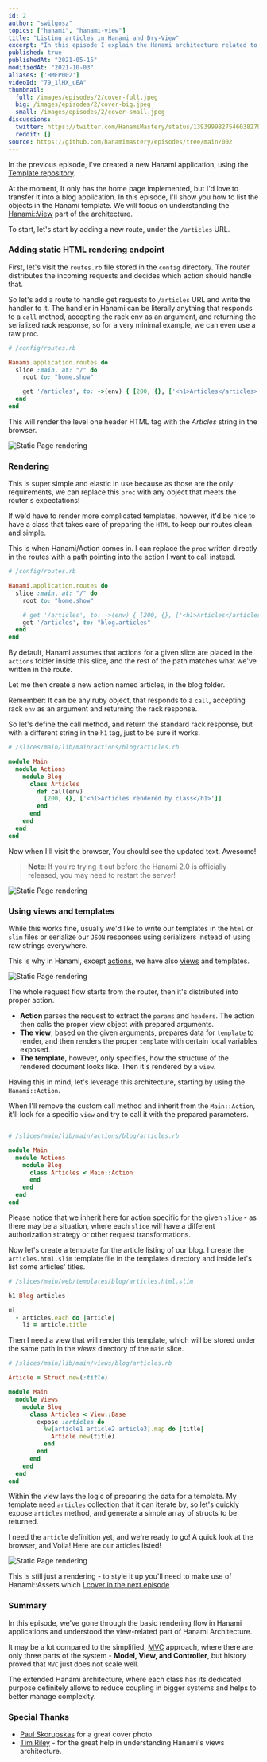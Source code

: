 ```yaml
---
id: 2
author: "swilgosz"
topics: ["hanami", "hanami-view"]
title: "Listing articles in Hanami and Dry-View"
excerpt: "In this episode I explain the Hanami architecture related to views rendering, by using Hanami View, Hanami Actions and templates, to list articles for a blog applicaton."
published: true
publishedAt: "2021-05-15"
modifiedAt: "2021-10-03"
aliases: ['HMEP002']
videoId: "79_1lHX_uEA"
thumbnail:
  full: /images/episodes/2/cover-full.jpeg
  big: /images/episodes/2/cover-big.jpeg
  small: /images/episodes/2/cover-small.jpeg
discussions:
  twitter: https://twitter.com/HanamiMastery/status/1393999827546038279
  reddit: []
source: https://github.com/hanamimastery/episodes/tree/main/002
---
```


In the previous episode, I've created a new Hanami application, using the [Template repository](/episodes/1-creating-hanami-application).

At the moment, It only has the home page implemented, but I'd love to transfer it into a blog application. In this episode, I'll show you how to list the objects in the Hanami template. We will focus on understanding the [Hanami::View](https://github.com/hanami/view) part of the architecture.

To start, let's start by adding a new route, under the `/articles` URL.

### Adding static HTML rendering endpoint

First, let's visit the `routes.rb` file stored in the `config` directory. The router distributes the incoming requests and decides which action should handle that.

So let's add a route to handle get requests to `/articles` URL and write the handler to it. The handler in Hanami can be literally anything that responds to a `call` method, accepting the rack env as an argument, and returning the serialized rack response, so for a very minimal example, we can even use a raw `proc`.

```ruby
# /config/routes.rb

Hanami.application.routes do
  slice :main, at: "/" do
    root to: "home.show"

    get '/articles', to: ->(env) { [200, {}, ['<h1>Articles</articles>']] }
  end
end
```

This will render the level one header HTML tag with the _Articles_ string in the browser.

![Static Page rendering](/images/episodes/2/static-browser.png)

### Rendering

This is super simple and elastic in use because as those are the only requirements, we can replace this `proc` with any object that meets the router's expectations!

If we'd have to render more complicated templates, however, it'd be nice to have a class that takes care of preparing the `HTML` to keep our routes clean and simple.

This is when Hanami/Action comes in. I can replace the `proc` written directly in the routes with a path pointing into the action I want to call instead.

```ruby
# /config/routes.rb

Hanami.application.routes do
  slice :main, at: "/" do
    root to: "home.show"

    # get '/articles', to: ->(env) { [200, {}, ['<h1>Articles</articles>']] }
    get '/articles', to: "blog.articles"
  end
end
```

By default, Hanami assumes that actions for a given slice are placed in the `actions` folder inside this slice, and the rest of the path matches what we've written in the route.

Let me then create a new action named articles, in the blog folder.

Remember: It can be any ruby object, that responds to a `call`, accepting rack `env` as an argument and returning the rack response.

So let's define the call method, and return the standard rack response, but with a different string in the `h1` tag, just to be sure it works.

```ruby
# /slices/main/lib/main/actions/blog/articles.rb

module Main
  module Actions
    module Blog
      class Articles
        def call(env)
          [200, {}, ['<h1>Articles rendered by class</h1>']]
        end
      end
    end
  end
end
```

Now when I'll visit the browser, You should see the updated text. Awesome!

> **Note**: If you're trying it out before the Hanami 2.0 is officially released, you may need to restart the server!

![Static Page rendering](/images/episodes/2/static-browser-from-action.png)

### Using views and templates

While this works fine, usually we'd like to write our templates in the `html` or `slim` files or serialize our `JSON` responses using serializers instead of using raw strings everywhere.

This is why in Hanami, except [actions](https://github.com/hanami/controller#actions), we have also [views](https://github.com/hanami/view) and templates.

![Static Page rendering](/images/episodes/2/request-flow.png)

The whole request flow starts from the router, then it's distributed into proper action.

- **Action** parses the request to extract the `params` and `headers`. The action then calls the proper view object with prepared arguments.
- **The view**, based on the given arguments, prepares data for `template` to render, and then renders the proper `template` with certain local variables exposed.
- **The template**, however, only specifies, how the structure of the rendered document looks like. Then it's rendered by a `view`.

Having this in mind, let's leverage this architecture, starting by using the `Hanami::Action`.

When I'll remove the custom call method and inherit from the `Main::Action`, it'll look for a specific `view` and try to call it with the prepared parameters.

```ruby

# /slices/main/lib/main/actions/blog/articles.rb

module Main
  module Actions
    module Blog
      class Articles < Main::Action
      end
    end
  end
end
```

Please notice that we inherit here for action specific for the given `slice` - as there may be a situation, where each `slice` will have a different authorization strategy or other request transformations.

Now let's create a template for the article listing of our blog. I create the `articles.html.slim`  template file in the templates directory and inside let's list some articles' titles.

```ruby
# /slices/main/web/templates/blog/articles.html.slim

h1 Blog articles

ul
  - articles.each do |article|
    li = article.title
```

Then I need a view that will render this template, which will be stored under the same path in the _views_ directory of the `main` slice.

```ruby
# /slices/main/lib/main/views/blog/articles.rb

Article = Struct.new(:title)

module Main
  module Views
    module Blog
      class Articles < View::Base
        expose :articles do
          %w[article1 article2 article3].map do |title|
            Article.new(title)
          end
        end
      end
    end
  end
end
```

Within the view lays the logic of preparing the data for a template. My template need `articles` collection that it can iterate by, so let's quickly expose `articles` method, and generate a simple array of structs to be returned.

I need the `article` definition yet, and we're ready to go! A quick look at the browser, and Voila! Here are our articles listed!

![Static Page rendering](/images/episodes/2/articles.png)

This is still just a rendering - to style it up you'll need to make use of Hanami::Assets which [I cover in the next episode](/episodes/3-style-your-app-with-bulma)

### Summary

In this episode, we've gone through the basic rendering flow in Hanami applications and understood the view-related part of Hanami Architecture.

It may be a lot compared to the simplified, [MVC](https://www.tutorialspoint.com/mvc_framework/mvc_framework_introduction.htm) approach, where there are only three parts of the system - **Model, View, and Controller**, but history proved that `MVC` just does not scale well.

The extended Hanami architecture, where each class has its dedicated purpose definitely allows to reduce coupling in bigger systems and helps to better manage complexity.

### Special Thanks

- [Paul Skorupskas](https://unsplash.com/@pawelskor) for a great cover photo
- [Tim Riley](https://timriley.info/) - for the great help in understanding Hanami's views architecture.

